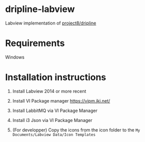 # dripline-labview
Labview implementation of [project8/dripline](../../../dripline)

# Requirements
Windows

# Installation instructions

1. Install Labview 2014 or more recent

1. Install VI Package manager
https://vipm.jki.net/

1. Install LabbitMQ via VI Package Manager

1. Install i3 Json via VI Package Manager

1. (For developper) Copy the icons from the icon folder to the ```My Documents/Labview Data/Icon Templates```
